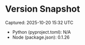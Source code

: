 # Version Snapshot

Captured: 2025-10-20 15:32 UTC

- Python (pyproject.toml): N/A
- Node (package.json):    0.1.26
